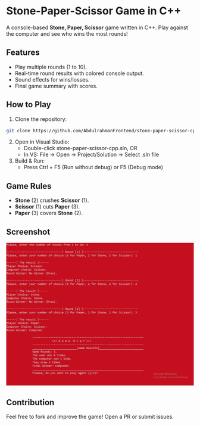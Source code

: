 # Stone-Paper-Scissor Game in C++  

A console-based **Stone, Paper, Scissor** game written in C++. Play against the computer and see who wins the most rounds!  

## Features  
- Play multiple rounds (1 to 10).  
- Real-time round results with colored console output.  
- Sound effects for wins/losses.  
- Final game summary with scores.  

## How to Play 
1. Clone the repository:
```bash
git clone https://github.com/AbdulrahmanFrontend/stone-paper-scissor-cpp.git
```
2. Open in Visual Studio:
    - Double-click stone-paper-scissor-cpp.sln, OR
    - In VS: File → Open → Project/Solution → Select .sln file
3. Build & Run:
    - Press Ctrl + F5 (Run without debug) or F5 (Debug mode)

## Game Rules  
- **Stone** (2) crushes **Scissor** (1).  
- **Scissor** (1) cuts **Paper** (3).  
- **Paper** (3) covers **Stone** (2).  

## Screenshot  
![Game Screenshot](screenshot.png)  

## Contribution  
Feel free to fork and improve the game! Open a PR or submit issues.  